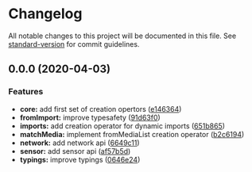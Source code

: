 # Changelog

All notable changes to this project will be documented in this file. See [standard-version](https://github.com/conventional-changelog/standard-version) for commit guidelines.

## 0.0.0 (2020-04-03)


### Features

* **core:** add first set of creation opertors ([e146364](https://github.com/JWO719/rxjs-web/commit/e146364e66ce4bbc58163b5470c888a979a31073))
* **fromImport:** improve typesafety ([91d63f0](https://github.com/JWO719/rxjs-web/commit/91d63f064e654dabd01deebe4b9c65d438c2828f))
* **imports:** add creation operator for dynamic imports ([651b865](https://github.com/JWO719/rxjs-web/commit/651b865fd33d6084a51d403be1cbabeb2343c415))
* **matchMedia:** implement fromMediaList creation operator ([b2c6194](https://github.com/JWO719/rxjs-web/commit/b2c6194e89735d4aeb533f4c1ea87cbae9178201))
* **network:** add network api ([6649c11](https://github.com/JWO719/rxjs-web/commit/6649c11bb7fd67357308c856943e58d93c17e119))
* **sensor:** add sensor api ([af57b5d](https://github.com/JWO719/rxjs-web/commit/af57b5d050a81b620bb5e2b7f4e478acbef78f0d))
* **typings:** improve typings ([0646e24](https://github.com/JWO719/rxjs-web/commit/0646e249f10a6e20eeb006af9087f37f9bcc1835))
